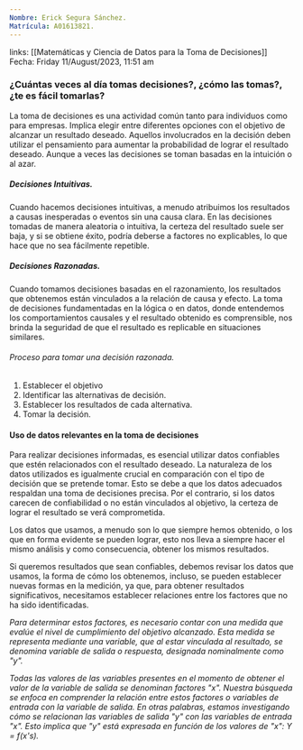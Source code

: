 ```yaml
---
Nombre: Erick Segura Sánchez.
Matrícula: A01613821.
---
```

links: [[Matemáticas y Ciencia de Datos para la Toma de Decisiones]]
Fecha: Friday 11/August/2023, 11:51 am

### ¿Cuántas veces al día tomas decisiones?, ¿cómo las tomas?, ¿te es fácil tomarlas?

La toma de decisiones es una actividad común tanto para individuos como para empresas. Implica elegir entre diferentes opciones con el objetivo de alcanzar un resultado deseado. Aquellos involucrados en la decisión deben utilizar el pensamiento para aumentar la probabilidad de lograr el resultado deseado. Aunque a veces las decisiones se toman basadas en la intuición o al azar.

##### Decisiones Intuitivas.
Cuando hacemos decisiones intuitivas, a menudo atribuimos los resultados a causas inesperadas o eventos sin una causa clara. En las decisiones tomadas de manera aleatoria o intuitiva, la certeza del resultado suele ser baja, y si se obtiene éxito, podría deberse a factores no explicables, lo que hace que no sea fácilmente repetible.

##### Decisiones Razonadas.
Cuando tomamos decisiones basadas en el razonamiento, los resultados que obtenemos están vinculados a la relación de causa y efecto. La toma de decisiones fundamentadas en la lógica o en datos, donde entendemos los comportamientos causales y el resultado obtenido es comprensible, nos brinda la seguridad de que el resultado es replicable en situaciones similares.

###### Proceso para tomar una decisión razonada.

1. Establecer el objetivo
2. Identificar las alternativas de decisión.
3. Establecer los resultados de cada alternativa.
4. Tomar la decisión.

#### Uso de datos relevantes en la toma de decisiones

Para realizar decisiones informadas, es esencial utilizar datos confiables que estén relacionados con el resultado deseado. La naturaleza de los datos utilizados es igualmente crucial en comparación con el tipo de decisión que se pretende tomar. Esto se debe a que los datos adecuados respaldan una toma de decisiones precisa. Por el contrario, si los datos carecen de confiabilidad o no están vinculados al objetivo, la certeza de lograr el resultado se verá comprometida.

Los datos que usamos, a menudo son lo que siempre hemos obtenido, o los que en forma evidente se pueden lograr, esto nos lleva a siempre hacer el mismo análisis y como consecuencia, obtener los mismos resultados.

Si queremos resultados que sean confiables, debemos revisar los datos que usamos, la forma de cómo los obtenemos, incluso, se pueden establecer nuevas formas en la medición, ya que, para obtener resultados significativos, necesitamos establecer relaciones entre los factores que no ha sido identificadas.

*Para determinar estos factores, es necesario contar con una medida que evalúe el nivel de cumplimiento del objetivo alcanzado. Esta medida se representa mediante una variable, que al estar vinculada al resultado, se denomina variable de salida o respuesta, designada nominalmente como "y".*

*Todas las valores de las variables presentes en el momento de obtener el valor de la variable de salida se denominan factores "x". Nuestra búsqueda se enfoca en comprender la relación entre estos factores o variables de entrada con la variable de salida. En otras palabras, estamos investigando cómo se relacionan las variables de salida "y" con las variables de entrada "x". Esto implica que "y" está expresada en función de los valores de "x": Y = f(x's).*


